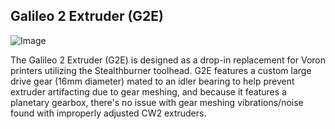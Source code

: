## Galileo 2 Extruder (G2E)

![Image](../images/g2extruder.png)

The Galileo 2 Extruder (G2E) is designed as a drop-in replacement for Voron printers utilizing the Stealthburner toolhead.  G2E features a custom large drive gear (16mm diameter) mated to an idler bearing to help prevent extruder artifacting due to gear meshing, and because it features a planetary gearbox, there's no issue with gear meshing vibrations/noise found with improperly adjusted CW2 extruders.
